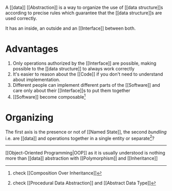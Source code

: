 A [[data]] [[Abstraction]] is a way to organize the use of [[data structure]]s according to precise rules which guarantee that the [[data structure]]s are used correctly.

It has an inside, an outside and an [[Interface]] between both.

# Advantages

1. Only operations authorized by the [[Interface]] are possible, making possible to the [[data structure]] to always work correctly
2. It's easier to reason about the [[Code]] if you don't need to understand about implementation.
3. Different people can implement different parts of the [[Software]] and care only about their [[Interface]]s to put them together
4. [[Software]] become composable[^1]

# Organizing

The first axis is the presence or not of [[Named State]], the second _bundling_ i.e. are [[data]] and operations together in a single entity or separate[^2]?

---

[[Object-Oriented Programming|OOP]] as it is usually understood is nothing more than [[data]] abstraction with [[Polymorphism]] and [[Inheritance]]

[^1]: check [[Composition Over Inheritance]]
[^2]: check [[Procedural Data Abstraction]] and [[Abstract Data Type]]
